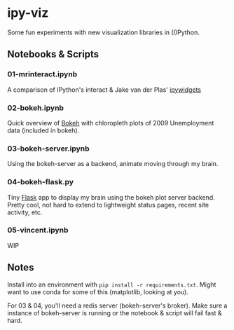 # ipy-viz

Some fun experiments with new visualization libraries in (I)Python.

## Notebooks & Scripts

### 01-mrinteract.ipynb

A comparison of IPython's interact & Jake van der Plas' [ipywidgets](https://github.com/jakevdp/ipywidgets)

### 02-bokeh.ipynb

Quick overview of [Bokeh](http://bokeh.pydata.org) with chloropleth plots of 2009 Unemployment data (included in bokeh).

### 03-bokeh-server.ipynb

Using the bokeh-server as a backend, animate moving through my brain.

### 04-bokeh-flask.py

Tiny [Flask](http://flask.pocoo.org) app to display my brain using the bokeh plot server backend. Pretty cool, not hard to extend to lightweight status pages, recent site activity, etc.

### 05-vincent.ipynb

WIP


## Notes

Install into an environment with `pip install -r requirements.txt`. Might want to use conda for some of this (matplotlib, looking at you).

For 03 & 04, you'll need a redis server (bokeh-server's broker). Make sure a instance of bokeh-server is running or the notebook & script will fail fast & hard.
